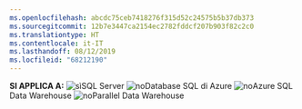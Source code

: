 ```yaml
---
ms.openlocfilehash: abcdc75ceb7418276f315d52c24575b5b37db373
ms.sourcegitcommit: 12b7e3447ca2154ec2782fddcf207b903f82c2c0
ms.translationtype: HT
ms.contentlocale: it-IT
ms.lasthandoff: 08/12/2019
ms.locfileid: "68212190"
---
```

<Token>**SI APPLICA A:** ![sì](media/yes.png)SQL Server ![no](media/no.png)Database SQL di Azure ![no](media/no.png)Azure SQL Data Warehouse ![no](media/no.png)Parallel Data Warehouse </Token>

